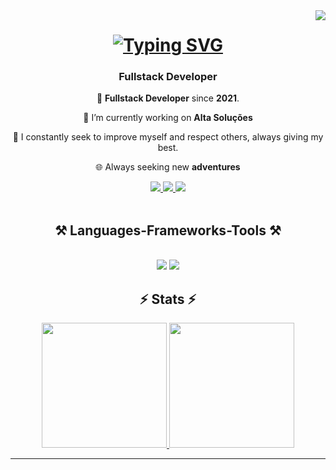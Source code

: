 <img align="right" src="https://visitor-badge.laobi.icu/badge?page_id=Mquiuqui.mquiuqui" />

<h1 align="center">
<a href="https://git.io/typing-svg"><img src="https://readme-typing-svg.demolab.com?font=Fira+Code&size=31&pause=1000&color=003AF7&background=FFFFFF00&random=false&width=550&lines=Ol%C3%A1!+Me+chamo+Marcos+Augusto;Hi!+My+name+is+Marcos+Augusto;Full+Stack+Developer!" alt="Typing SVG" /></a>
</h1>


<h3 align="center">Fullstack Developer</h3>
<div align="center">
 
 🌱 **Fullstack Developer** since **2021**.
 
 🔭 I’m currently working on **Alta Soluções**

 💬 I constantly seek to improve myself and respect others, always giving my best.
 
 🌐 Always seeking new **adventures**
    
 </div>
 <div align="center"> 
  <a href="mailto:marcosaquiuqui@gmail.com">
    <img src="https://img.shields.io/badge/Gmail-333333?style=for-the-badge&logo=gmail&logoColor=red" />
  </a>
  <a href="https://www.linkedin.com/in/marcos-augusto-quiuqui-179863201" target="_blank">
    <img src="https://img.shields.io/badge/LinkedIn-0077B5?style=for-the-badge&logo=linkedin&logoColor=white" target="_blank" />
  </a>
  <a href="mquiuqui.com" target="_blank">
     <img src="https://img.shields.io/badge/Portfolio-FF5722?style=for-the-badge&logo=todoist&logoColor=white" target="_blank" /> <!-- sqlite, safari, google-chrome are other good icon options -->
  </a>
</div>
<br/>

<h2 align="center">⚒️ Languages-Frameworks-Tools ⚒️</h2>
<br/>
<div align="center">
    <img src="https://skillicons.dev/icons?i=react,bootstrap,html,css,vscode,github,figma,tailwind,git" />
    <img src="https://skillicons.dev/icons?i=nodejs,python,javascript,typescript,unity,redis,cs,java,nestjs,mysql,rabbitmq" /><br>
</div>

<div>
    <h2 align="center">⚡ Stats ⚡</h2>
    <div align="center">
          <a href="https://github.com/Mquiuqui">
          <img height="200em" src="https://github-readme-stats-mquiuqui-pi.vercel.app/api?username=mquiuqui&count_private=true&show_icons=true&theme=react&include_all_commits=true&count_private=true"/>
          <img height="200em" src="https://github-readme-stats-mquiuqui-pi.vercel.app/api/top-langs/?username=mquiuqui&hide=HTML,CSS&count_private=true&layout=compact&langs_count=7&theme=react"/>
  

</div>


<hr/>
